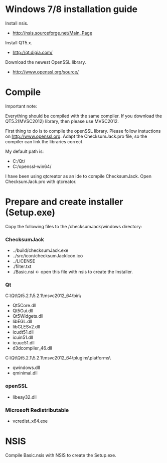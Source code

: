# Windows 7/8 installation guide

Install nsis.
* http://nsis.sourceforge.net/Main_Page

Install QT5.x.
* http://qt.digia.com/

Download the newest OpenSSL library.
* http://www.openssl.org/source/

# Compile 

Important note:

Everything should be compiled with the same compiler. If you download the QT5.2(MVSC2012) library, then please use MVSC2012. 

First thing to do is to compile the openSSL library. Please follow instuctions on http://www.openssl.org.
Adapt the ChecksumJack.pro file, so the compiler can link the libraries correct.

My default path is:
* C:/Qt/
* C:/openssl-win64/

I have been using qtcreator as an ide to compile ChecksumJack. Open ChecksumJack.pro with qtcreator.

# Prepare and create installer (Setup.exe)

Copy the following files to the /checksumJack/windows directory:

### ChecksumJack

* ../build/checksumJack.exe
* ../src/icon/checksumJackIcon.ico
* ../LICENSE
* ./filter.txt
* ./Basic.nsi <- open this file with nsis to create the Installer.

### Qt

C:\Qt\Qt5.2.1\5.2.1\msvc2012_64\bin\
* Qt5Core.dll
* Qt5Gui.dll
* Qt5Widgets.dll
* libEGL.dll
* libGLESv2.dll
* icudt51.dll
* icuin51.dll
* icuuc51.dll
* d3dcompiler_46.dll

C:\Qt\Qt5.2.1\5.2.1\msvc2012_64\plugins\platforms\
* qwindows.dll
* qminimal.dll

### openSSL

* libeay32.dll

### Microsoft Redistributable

* vcredist_x64.exe


# NSIS

Compile Basic.nsis with NSIS to create the Setup.exe.
